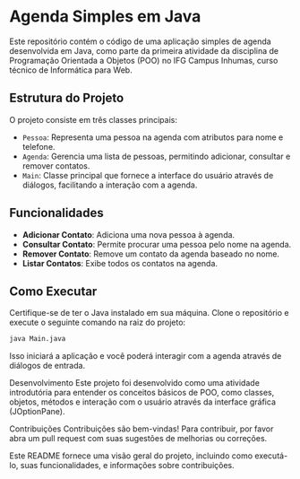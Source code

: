 # Agenda Simples em Java

Este repositório contém o código de uma aplicação simples de agenda desenvolvida em Java, como parte da primeira atividade da disciplina de Programação Orientada a Objetos (POO) no IFG Campus Inhumas, curso técnico de Informática para Web.

## Estrutura do Projeto

O projeto consiste em três classes principais:

- `Pessoa`: Representa uma pessoa na agenda com atributos para nome e telefone.
- `Agenda`: Gerencia uma lista de pessoas, permitindo adicionar, consultar e remover contatos.
- `Main`: Classe principal que fornece a interface do usuário através de diálogos, facilitando a interação com a agenda.

## Funcionalidades

- **Adicionar Contato**: Adiciona uma nova pessoa à agenda.
- **Consultar Contato**: Permite procurar uma pessoa pelo nome na agenda.
- **Remover Contato**: Remove um contato da agenda baseado no nome.
- **Listar Contatos**: Exibe todos os contatos na agenda.

## Como Executar

Certifique-se de ter o Java instalado em sua máquina. Clone o repositório e execute o seguinte comando na raiz do projeto:

```bash
java Main.java
````
Isso iniciará a aplicação e você poderá interagir com a agenda através de diálogos de entrada.

Desenvolvimento
Este projeto foi desenvolvido como uma atividade introdutória para entender os conceitos básicos de POO, como classes, objetos, métodos e interação com o usuário através da interface gráfica (JOptionPane).

Contribuições
Contribuições são bem-vindas! Para contribuir, por favor abra um pull request com suas sugestões de melhorias ou correções.


Este README fornece uma visão geral do projeto, incluindo como executá-lo, suas funcionalidades, e informações sobre contribuições.
